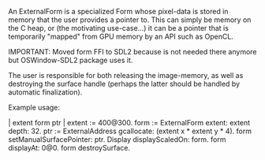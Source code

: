 An ExternalForm is a specialized Form whose pixel-data is stored in memory that the user provides a pointer to.  This can simply be memory on the C heap, or (the motivating use-case...) it can be a pointer that is temporarily "mapped" from GPU memory by an API such as OpenCL.

IMPORTANT: Moved form FFI to SDL2 because is not needed there anymore but OSWindow-SDL2 package uses it.

The user is responsible for both releasing the image-memory, as well as destroying the surface handle (perhaps the latter should be handled by automatic finalization).

Example usage:

| extent form ptr |
extent := 400@300.
form := ExternalForm extent: extent depth: 32.
ptr := ExternalAddress gcallocate: (extent x * extent y * 4).
form setManualSurfacePointer: ptr.
Display displayScaledOn: form.
form displayAt: 0@0.
form destroySurface.
